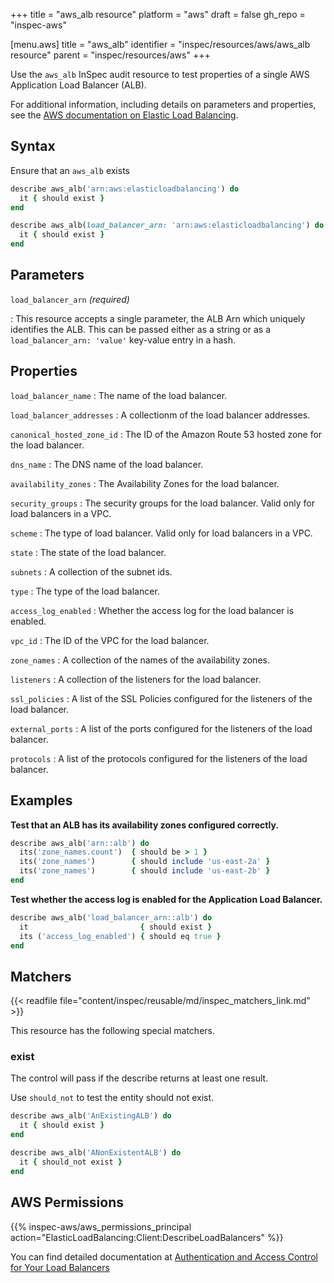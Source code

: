 +++
title = "aws_alb resource"
platform = "aws"
draft = false
gh_repo = "inspec-aws"

[menu.aws]
title = "aws_alb"
identifier = "inspec/resources/aws/aws_alb resource"
parent = "inspec/resources/aws"
+++

Use the `aws_alb` InSpec audit resource to test properties of a single AWS Application Load Balancer (ALB).

For additional information, including details on parameters and properties, see the [AWS documentation on Elastic Load Balancing](https://docs.aws.amazon.com/elasticloadbalancing/latest/APIReference).

## Syntax

Ensure that an `aws_alb` exists

```ruby
describe aws_alb('arn:aws:elasticloadbalancing') do
  it { should exist }
end
```

```ruby
describe aws_alb(load_balancer_arn: 'arn:aws:elasticloadbalancing') do
  it { should exist }
end
```

## Parameters

`load_balancer_arn` _(required)_

: This resource accepts a single parameter, the ALB Arn which uniquely identifies the ALB.
  This can be passed either as a string or as a `load_balancer_arn: 'value'` key-value entry in a hash.

## Properties

`load_balancer_name`
: The name of the load balancer.

`load_balancer_addresses`
: A collectionm of the load balancer addresses.

`canonical_hosted_zone_id`
: The ID of the Amazon Route 53 hosted zone for the load balancer.

`dns_name`
: The DNS name of the load balancer.

`availability_zones`
: The Availability Zones for the load balancer.

`security_groups`
: The security groups for the load balancer. Valid only for load balancers in a VPC.

`scheme`
: The type of load balancer. Valid only for load balancers in a VPC.

`state`
: The state of the load balancer.

`subnets`
: A collection of the subnet ids.

`type`
: The type of the load balancer.

`access_log_enabled`
: Whether the access log for the load balancer is enabled.

`vpc_id`
: The ID of the VPC for the load balancer.

`zone_names`
: A collection of the names of the availability zones.

`listeners`
: A collection of the listeners for the load balancer.

`ssl_policies`
: A list of the SSL Policies configured for the listeners of the load balancer.

`external_ports`
: A list of the ports configured for the listeners of the load balancer.

`protocols`
: A list of the protocols configured for the listeners of the load balancer.

## Examples

**Test that an ALB has its availability zones configured correctly.**

```ruby
describe aws_alb('arn::alb') do
  its('zone_names.count')  { should be > 1 }
  its('zone_names')        { should include 'us-east-2a' }
  its('zone_names')        { should include 'us-east-2b' }
end
```

**Test whether the access log is enabled for the Application Load Balancer.**

```ruby
describe aws_alb('load_balancer_arn::alb') do
  it                         { should exist }
  its ('access_log_enabled') { should eq true }
end
```

## Matchers

{{< readfile file="content/inspec/reusable/md/inspec_matchers_link.md" >}}

This resource has the following special matchers.

### exist

The control will pass if the describe returns at least one result.

Use `should_not` to test the entity should not exist.

```ruby
describe aws_alb('AnExistingALB') do
  it { should exist }
end
```

```ruby
describe aws_alb('ANonExistentALB') do
  it { should_not exist }
end
```

## AWS Permissions

{{% inspec-aws/aws_permissions_principal action="ElasticLoadBalancing:Client:DescribeLoadBalancers" %}}

You can find detailed documentation at [Authentication and Access Control for Your Load Balancers](https://docs.aws.amazon.com/elasticloadbalancing/latest/userguide/load-balancer-authentication-access-control.html)
